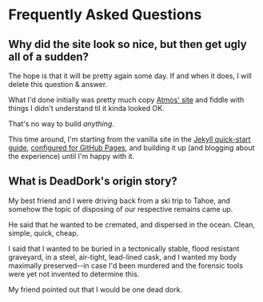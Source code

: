 Frequently Asked Questions
==========================

Why did the site look so nice, but then get ugly all of a sudden?
-----------------------------------------------------------------

The hope is that it will be pretty again some day. If and when it does, I will delete this question & answer.

What I'd done initially was pretty much copy [Atmos' site](atmos.org) and fiddle with things I didn't understand til it kinda looked OK.

That's no way to build *anything*.

This time around, I'm starting from the vanilla site in the [Jekyll quick-start guide](http://jekyllrb.com/docs/quickstart/), [configured for GitHub Pages](http://jekyllrb.com/docs/github-pages/), and building it up (and blogging about the experience) until I'm happy with it.

What is DeadDork's origin story?
--------------------------------

My best friend and I were driving back from a ski trip to Tahoe, and somehow the topic of disposing of our respective remains came up.

He said that he wanted to be cremated, and dispersed in the ocean. Clean, simple, quick, cheap.

I said that I wanted to be buried in a tectonically stable, flood resistant graveyard, in a steel, air-tight, lead-lined cask, and I wanted my body maximally preserved--in case I'd been murdered and the forensic tools were yet not invented to determine this.

My friend pointed out that I would be one dead dork.
